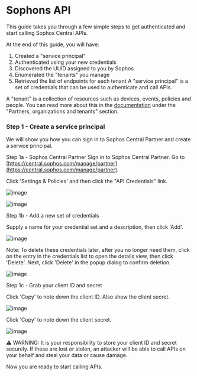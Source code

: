# Sophons API

This guide takes you through a few simple steps to get authenticated and start calling Sophos Central APIs.

At the end of this guide, you will have:

1. Created a "service principal"
2. Authenticated using your new credentials
3. Discovered the UUID assigned to you by Sophos
4. Enumerated the "tenants" you manage
5. Retrieved the list of endpoints for each tenant
A "service principal" is a set of credentials that can be used to authenticate and call APIs.

A "tenant" is a collection of resources such as devices, events, policies and people. You can read more about this in the [documentation](https://developer.sophos.com/intro) under the "Partners, organizations and tenants" section.

### Step 1 - Create a service principal
We will show you how you can sign in to Sophos Central Partner and create a service principal.

Step 1a - Sophos Central Partner
Sign in to Sophos Central Partner. Go to [https://central.sophos.com/manage/partner](https://central.sophos.com/manage/partner).

Click 'Settings & Policies' and then click the "API Credentials" link.

![image](https://user-images.githubusercontent.com/58112539/197648263-a1e34508-9b2d-442c-ae80-4ccebb9b9e0d.png)

![image](https://user-images.githubusercontent.com/58112539/197648296-a45bd5c8-4468-4bad-946a-4cf5fd1bd4b0.png)

Step 1b - Add a new set of credentials

Supply a name for your credential set and a description, then click 'Add'.

![image](https://user-images.githubusercontent.com/58112539/197648306-91d4b8df-7478-4958-9af0-5f14f061267e.png)

Note: To delete these credentials later, after you no longer need them, click on the entry in the credentials list to open the details view, then click 'Delete'. Next, click 'Delete' in the popup dialog to confirm deletion.

![image](https://user-images.githubusercontent.com/58112539/197648317-893d72ca-239e-41c0-ac10-689a8b314eff.png)

Step 1c - Grab your client ID and secret

Click 'Copy' to note down the client ID. Also show the client secret.

![image](https://user-images.githubusercontent.com/58112539/197648331-3bf0a3fa-ad6b-4c82-aba3-f896ac6e4c40.png)

Click 'Copy' to note down the client secret.

![image](https://user-images.githubusercontent.com/58112539/197648346-13797fd1-c2e9-459d-a7ca-e4a53362ae34.png)

⚠️ WARNING: It is your responsibility to store your client ID and secret securely. If these are lost or stolen, an attacker will be able to call APIs on your behalf and steal your data or cause damage.

Now you are ready to start calling APIs.
